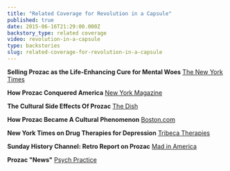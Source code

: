 ```yaml
---
title: "Related Coverage for Revolution in a Capsule"
published: true
date: 2015-06-16T21:29:00.000Z
backstory_type: related coverage
video: revolution-in-a-capsule
type: backstories
slug: related-coverage-for-revolution-in-a-capsule
---
```


**Selling Prozac as the Life-Enhancing Cure for Mental Woes**
[The New York Times](http://www.nytimes.com/2014/09/22/us/selling-prozac-as-the-life-enhancing-cure-for-mental-woes.html)

**How Prozac Conquered America**
[New York Magazine](http://nymag.com/scienceofus/2014/09/how-prozac-conquered-america.html)

**The Cultural Side Effects Of Prozac**
[The Dish](http://dish.andrewsullivan.com/2014/10/10/the-cultural-side-effects-of-prozac/)

**How Prozac Became A Cultural Phenomenon**
[Boston.com](http://www.boston.com/health/2014/09/22/how-prozac-became-cultural-phenomenon/WhjHDHOuEMxtylhfW8ZLsN/video.html)

**New York Times on Drug Therapies for Depression**
[Tribeca Therapies](http://tribecatherapy.com/2293/new-york-times-drug-therapies-depression/)

**Sunday History Channel: Retro Report on Prozac**
[Mad in America](http://www.madinamerica.com/2014/10/sunday-history-channel-retro-report-prozac/)

**Prozac "News"**
[Psych Practice](http://psychpracticemd.blogspot.com/2014/09/prozac-news.html)

